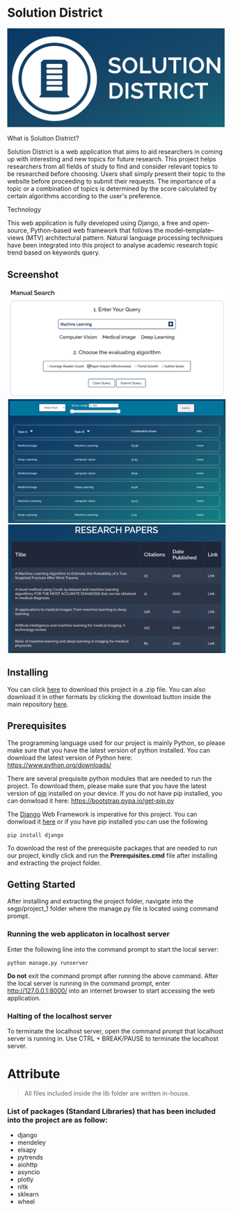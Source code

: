 # Solution District

<p float="left">
	<img src="segp/project_1/static/SolutionDistrict.png" width="500" />
</p>

What is Solution District?

Solution District is a web application that aims to aid researchers in coming up with interesting and new topics for future research. This project helps researchers from all fields of study to find and consider relevant topics to be researched before choosing. Users shall simply present their topic to the website before proceeding to submit their requests. The importance of a topic or a combination of topics is determined by the score calculated by certain algorithms according to the user's preference.

Technology

This web application is fully developed using Django, a free and open-source, Python-based web framework that follows the model–template–views (MTV) architectural pattern. Natural language processing techniques have been integrated into this project to analyse academic research topic trend based on keywords query. 

## Screenshot

<p align="center" float="left">
	<img src="segp/project_1/static/ScreenShot_1.png" width="500" />
	<img src="segp/project_1/static/ScreenShot_2.png" width="500" />
	<img src="segp/project_1/static/ScreenShot_3.png" width="500" />
</p>

## Installing

You can click [here](https://gitlab.com/wenjye00/segp/-/archive/master/segp-master.zip) to download this project in a .zip file.
You can also download it in other formats by clicking the download button inside the main repository [here](https://gitlab.com/wenjye00/segp).

## Prerequisites

The programming language used for our project is mainly Python, so please make sure that you have the latest version of python installed.
You can download the latest version of Python here: https://www.python.org/downloads/

There are several prequisite python modules that are needed to run the project.
To download them, please make sure that you have the latest version of [pip](https://pypi.org/project/pip/) installed on your device.
If you do not have pip installed, you can donwload it here: https://bootstrap.pypa.io/get-pip.py

The [Django](https://www.djangoproject.com/) Web Framework is imperative for this project.
You can donwload it [here](https://docs.djangoproject.com/en/3.2/intro/install/) or if you have pip installed you can use the following
```
pip install django
```

To download the rest of the prerequisite packages that are needed to run our project, kindly click and run the <strong>Prerequisites.cmd</strong> file after installing and extracting the project folder.

## Getting Started

After installing and extracting the project folder, 
navigate into the segp/project_1 folder where the manage.py file is located using command prompt.

### Running the web applicaton in localhost server
Enter the following line into the command prompt to start the local server:
```
python manage.py runserver
```
<strong>Do not</strong> exit the command prompt after running the above command.
After the local server is running in the command prompt, enter http://127.0.0.1:8000/ into an internet browser to start accessing the web application.

### Halting of the localhost server
To terminate the localhost server, open the command prompt that localhost server is running in.
Use CTRL + BREAK/PAUSE to terminate the localhost server.

# Attribute
> All files included inside the lib folder are written in-house.
### List of packages (Standard Libraries) that has been included into the project are as follow:
  * django
  * mendeley
  * elsapy
  * pytrends
  * aiohttp
  * asyncio
  * plotly
  * nltk
  * sklearn
  * wheel

